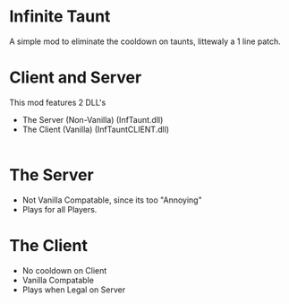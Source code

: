 # Infinite Taunt
A simple mod to eliminate the cooldown on taunts, littewaly a 1 line patch.

# Client and Server
This mod features 2 DLL's<br>
- The Server (Non-Vanilla) (InfTaunt.dll) <br>
- The Client (Vanilla) (InfTauntCLIENT.dll) <br> <br>

# The Server
- Not Vanilla Compatable, since its too "Annoying"
- Plays for all Players.

# The Client
- No cooldown on Client
- Vanilla Compatable
- Plays when Legal on Server
